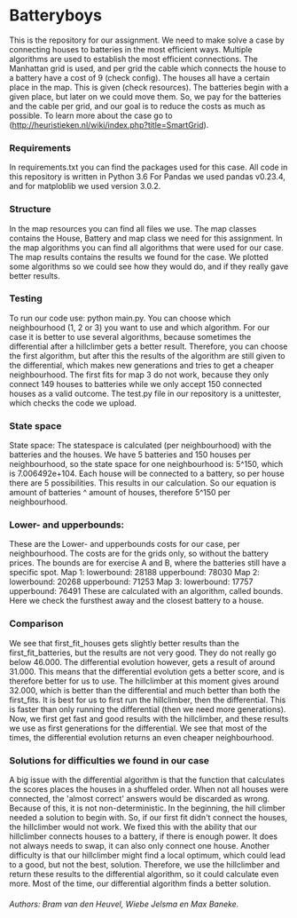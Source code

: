 # Batteryboys
This is the repository for our assignment. We need to make solve a case by connecting houses to batteries in the most efficient ways. Multiple algorithms are used to establish the most efficient connections.
The Manhattan grid is used, and per grid the cable which connects the house to a battery have a cost of 9 (check config).
The houses all have a certain place in the map. This is given (check resources). The batteries begin with a given place, but later on we could move them. 
So, we pay for the batteries and the cable per grid, and our goal is to reduce the costs as much as possible.
To learn more about the case go to (http://heuristieken.nl/wiki/index.php?title=SmartGrid).

### Requirements
In requirements.txt you can find the packages used for this case. All code in this repository is written in Python 3.6
For Pandas we used pandas v0.23.4, and for matploblib we used version 3.0.2.
  
### Structure
In the map resources you can find all files we use. The map classes contains the House, Battery and map class we need for this assignment. In the map algorithms you can find all algorithms that were used for our case. The map results contains the results we found for the case. We plotted some algorithms so we could see how they would do, and if they really gave better results.  
  
### Testing
To run our code use:
python main.py.
You can choose which neighbourhood (1, 2 or 3) you want to use and which algorithm.
For our case it is better to use several algorithms, because sometimes the differential after a hillclimber gets a better result.
Therefore, you can choose the first algorithm, but after this the results of the algorithm are still given to the differential, which makes new generations and tries to get a cheaper neighbourhood. 
The first fits for map 3 do not work, because they only connect 149 houses to batteries while we only accept 150 connected houses as a valid outcome.
The test.py file in our repository is a unittester, which checks the code we upload. 

### State space
State space: The statespace is calculated (per neighbourhood) with the batteries and the houses. 
We have 5 batteries and 150 houses per neighbourhood, so the state space for one neighbourhood is:
5^150, which is 7.006492e+104. Each house will be connected to a battery, so per house there are 5 possibilities. 
This results in our calculation. 
So our equation is amount of batteries ^ amount of houses, therefore 5^150 per neighbourhood.

### Lower- and upperbounds:
These are the Lower- and upperbounds costs for our case, per neighbourhood.
The costs are for the grids only, so without the battery prices.
The bounds are for exercise A and B, where the batteries still have a specific spot.
Map 1:
lowerbound: 28188
upperbound: 78030
Map 2:
lowerbound: 20268
upperbound: 71253
Map 3:
lowerbound: 17757
upperbound: 76491
These are calculated with an algorithm, called bounds. Here we check the fursthest away and the closest battery to a house.

### Comparison
We see that first_fit_houses gets slightly better results than the first_fit_batteries, but the results are not very good.
They do not really go below 46.000.
The differential evolution however, gets a result of around 31.000.
This means that the differential evolution gets a better score, and is therefore better for us to use.
The hillclimber at this moment gives around 32.000, which is better than the differential and much better than both the first_fits. It is best for us to first run the hillclimber, then the differential. This is faster than only running the differential (then we need more generations). Now, we first get fast and good results with the hillclimber, and these results we use as first generations for the differential. We see that most of the times, the differential evolution returns an even cheaper neighbourhood.

   
### Solutions for difficulties we found in our case
A big issue with the differential algorithm is that the function that calculates the scores places the houses in a shuffeled order. When not all houses were connected, the 'almost correct' answers would be discarded as wrong. Because of this, it is not non-deterministic. 
In the beginning, the hill climber needed a solution to begin with. So, if our first fit didn't connect the houses, the hillclimber would not work. We fixed this with the ability that our hillclimber connects houses to a battery, if there is enough power. It does not always needs to swap, it can also only connect one house. Another difficulty is that our hillclimber might find a local optimum, which could lead to a good, but not the best, solution. Therefore, we use the hillclimber and return these results to the differential algorithm, so it could calculate even more. Most of the time, our differential algorithm finds a better solution. 
###### Authors: Bram van den Heuvel, Wiebe Jelsma en Max Baneke.
